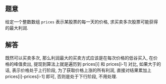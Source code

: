 ## 题意

给定一个整数数组 `prices` 表示某股票的每一天的价格, 求买卖多次股票可能获得的最大利润.

## 解答

既然可以买卖多次, 那么利润最大的买卖方式应该是在每次价格的低谷买入, 在价格的峰值卖出, 提现到算法上就是遍历到 prices[i] 和 prices[i-1] 对比, 如果大于的话, 表示价格处于上行阶段, 为了获取价格上涨的所有利润, 直接对结果累加上 prices[i]-prices[i-1] 即可, 否则是处于下行阶段, 不用处理.
